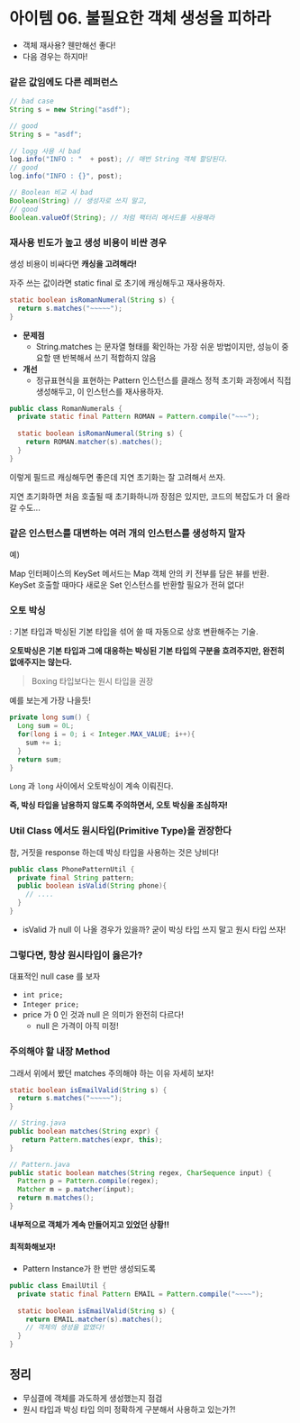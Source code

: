 # 아이템 06. 불필요한 객체 생성을 피하라

- 객체 재사용? 웬만해선 좋다!
- 다음 경우는 하지마!

### 같은 값임에도 다른 레퍼런스

```java
// bad case
String s = new String("asdf");

// good 
String s = "asdf";
  
// logg 사용 시 bad
log.info("INFO : "  + post); // 매번 String 객체 할당된다.
// good
log.info("INFO : {}", post);

// Boolean 비교 시 bad
Boolean(String) // 생성자로 쓰지 말고,
// good
Boolean.valueOf(String); // 처럼 팩터리 메서드를 사용해라
```



### 재사용 빈도가 높고 생성 비용이 비싼 경우

생성 비용이 비싸다면 **캐싱을 고려해라!**

자주 쓰는 값이라면 static final 로 초기에 캐싱해두고 재사용하자.

```java
static boolean isRomanNumeral(String s) {
  return s.matches("~~~~~");
}
```

- **문제점**
  - String.matches 는 문자열 형태를 확인하는 가장 쉬운 방법이지만,
    성능이 중요할 땐 반복해서 쓰기 적합하지 않음
- **개선**
  - 정규표현식을 표현하는 Pattern 인스턴스를 클래스 정적 초기화 과정에서 직접 생성해두고, 이 인스턴스를 재사용하자.

```java
public class RomanNumerals {
  private static final Pattern ROMAN = Pattern.compile("~~~");
  
  static boolean isRomanNumeral(String s) {
    return ROMAN.matcher(s).matches();
  }
}
```

이렇게 필드르 캐싱해두면 좋은데 지연 초기화는 잘 고려해서 쓰자.

지연 초기화하면 처음 호출될 때 초기화하니까 장점은 있지만, 코드의 복잡도가 더 올라갈 수도...



### 같은 인스턴스를 대변하는 여러 개의 인스턴스를 생성하지 말자

예) 

Map 인터페이스의 KeySet 메서드는 Map 객체 안의 키 전부를 담은 뷰를 반환.
KeySet 호출할 때마다 새로운 Set 인스턴스를 반환할 필요가 전혀 없다!





### 오토 박싱

: 기본 타입과 박싱된 기본 타입을 섞어 쓸 때 자동으로 상호 변환해주는 기술.

**오토박싱은 기본 타입과 그에 대응하는 박싱된 기본 타입의 구분을 흐려주지만, 완전히 없애주지는 않는다.**

>  Boxing 타입보다는 원시 타입을 권장

예를 보는게 가장 나을듯!

```java
private long sum() {
  Long sum = 0L;
  for(long i = 0; i < Integer.MAX_VALUE; i++){
    sum += i;
  }
  return sum;
}
```

`Long` 과 `long` 사이에서 오토박싱이 계속 이뤄진다.



**즉, 박싱 타입을 남용하지 않도록 주의하면서, 오토 박싱을 조심하자!**



### Util Class 에서도 원시타입(Primitive Type)을 권장한다

참, 거짓을 response 하는데 박싱 타입을 사용하는 것은 낭비다!

```java
public class PhonePatternUtil {
  private final String pattern;
  public boolean isValid(String phone){
    // ....
  }
}
```

- isValid 가 null 이 나올 경우가 있을까? 굳이 박싱 타입 쓰지 말고 원시 타입 쓰자!



### 그렇다면, 항상 원시타입이 옳은가?

대표적인 null case 를 보자

- `int price;`
- `Integer price;`
- price 가 0 인 것과 null 은 의미가 완전히 다르다!
  - null 은 가격이 아직 미정!



### 주의해야 할 내장 Method

그래서 위에서 봤던 matches 주의해야 하는 이유 자세히 보자!

```java
static boolean isEmailValid(String s) {
  return s.matches("~~~~~");
}

// String.java
public boolean matches(String expr) {
   return Pattern.matches(expr, this);
}

// Pattern.java
public static boolean matches(String regex, CharSequence input) {
  Pattern p = Pattern.compile(regex);
  Matcher m = p.matcher(input);
  return m.matches();
}
```

**내부적으로 객체가 계속 만들어지고 있었던 상황!!**



#### 최적화해보자!

- Pattern Instance가 한 번만 생성되도록

```java
public class EmailUtil {
  private static final Pattern EMAIL = Pattern.compile("~~~~");
  
  static boolean isEmailValid(String s) {
    return EMAIL.matcher(s).matches();
    // 객체의 생성을 없앴다!
  }
}
```



## 정리

- 무심결에 객체를 과도하게 생성했는지 점검
- 원시 타입과 박싱 타입 의미 정확하게 구분해서 사용하고 있는가?!
